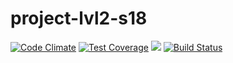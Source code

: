 # project-lvl2-s18

[![Code Climate](https://codeclimate.com/repos/5899b08ade4d93006c0082f3/badges/da2763b972fd42edc7d1/gpa.svg)](https://codeclimate.com/repos/5899b08ade4d93006c0082f3/feed)
[![Test Coverage](https://codeclimate.com/repos/5899b08ade4d93006c0082f3/badges/da2763b972fd42edc7d1/coverage.svg)](https://codeclimate.com/repos/5899b08ade4d93006c0082f3/coverage)
<a href="https://codeclimate.com/repos/5899b08ade4d93006c0082f3/feed"><img src="https://codeclimate.com/repos/5899b08ade4d93006c0082f3/badges/da2763b972fd42edc7d1/issue_count.svg" /></a>
[![Build Status](https://travis-ci.org/alekgit/project-lvl2-s18.svg?branch=master)](https://travis-ci.org/alekgit/project-lvl2-s18)

